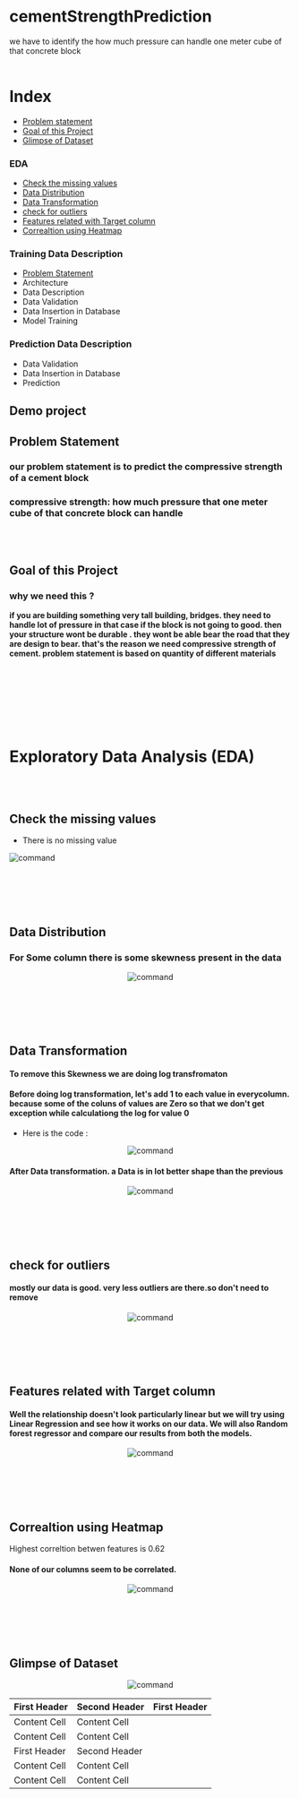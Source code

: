 # cementStrengthPrediction
we have to identify the how much pressure can handle one meter cube of that concrete block
<br><br>

# Index

* [Problem statement](#problem-statement)
* [Goal of this Project](#goal-of-this-Project)
* [Glimpse of Dataset](#glimpse-of-Dataset)

### EDA
* [Check the missing values](#Check-the-missing-values)
* [Data Distribution](#data-distribution)
* [Data Transformation](#data-transformation)
* [check for outliers](#check-for-outliers) 
* [Features related with Target column](#features-related-with-target-column)
* [Correaltion using Heatmap](#correaltion-using-heatmap)




### Training Data Description
* [Problem Statement](#problem-statement)
* Architecture
* Data Description
* Data Validation 
* Data Insertion in Database
* Model Training 

### Prediction Data Description
* Data Validation  
* Data Insertion in Database 
* Prediction 


## Demo project

## Problem Statement
### our problem statement is to predict the compressive strength of a cement block

### compressive strength: **how much pressure that one meter cube of that concrete block can handle**
<br>
<br>


## Goal of this Project
### why we need this ?
**if you are building something very tall building, bridges. they need to handle lot of pressure
	in that case if the block is not going to good. then your structure wont be durable . they wont be able
bear the road that they are design to bear. that's the reason we need compressive strength of cement.
  problem statement is based on quantity of different materials**
<br>
<br>
<br>
<br>
<br>
<br>
<br>
<br>

# Exploratory Data Analysis (EDA)  
<br>
<br>
  
  
  



## Check the missing values

* There is no missing value
  <p align="center">
<img src="https://github.com/rahulk15/images/blob/main/cement%20missing%20values.png" alt="command">
</p>
<br>
<br>
<br>
<br>

## Data Distribution

### For Some column there is some skewness present in the data
  <p align="center">
<img src="https://github.com/rahulk15/images/blob/main/cement%20Data%20Dirsibution.png" alt="command">
</p>
<br>
<br>
<br>
<br>

## Data Transformation
#### To remove this Skewness we are doing log transfromaton
#### Before doing log transformation, let's add 1 to each value in everycolumn. because some of the coluns of values are Zero so that we don't get exception while calculationg the log for value 0
* Here is the code :
<p align="center">
<img src="https://github.com/rahulk15/images/blob/main/code%20of%20log%20transformation.png" alt="command">
</p>

#### After Data transformation. a Data is in lot better shape than the previous
<p align="center">
<img src="https://github.com/rahulk15/images/blob/main/log%20transfromation.png" alt="command">
</p>
<br>
<br>
<br>
<br>

## check for outliers
#### mostly our data is good. very less outliers are there.so don't need to remove
<p align="center">
<img src="https://github.com/rahulk15/images/blob/main/outliers.png" alt="command">
</p>
<br>
<br>
<br>
<br>


## Features related with Target column
#### Well the relationship doesn't look particularly linear but we will try using Linear Regression and see how it works on our data. We will also Random forest regressor and compare our results from both the models.
<p align="center">
<img src="https://github.com/rahulk15/images/blob/main/cement%20correltion.png" alt="command">
</p>
<br>
<br>
<br>
<br>

## Correaltion using Heatmap
Highest correltion betwen features is 0.62
#### None of our columns seem to be correlated.
<p align="center">
<img src="https://github.com/rahulk15/images/blob/main/cement%20coreation%20with%20headmap.png" alt="command">
</p>
<br>
<br>
<br>
<br>

















## Glimpse of Dataset
  <p align="center">
<img src="https://github.com/rahulk15/images/blob/main/Screenshot%202021-04-16%20223124.png" alt="command">
</p>


| First Header  | Second Header | First Header  |
| ------------- | ------------- | ------------- |
| Content Cell  | Content Cell  |		|
| Content Cell  | Content Cell  |		|
| First Header  | Second Header |		|
| Content Cell  | Content Cell  |		|
| Content Cell  | Content Cell  |		|


